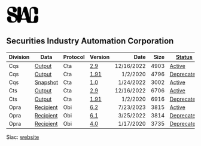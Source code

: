 [![Siac](https://github.com/Open-Markets-Initiative/Directory/blob/main/Organizations/Siac/Images/Logo.png)](https://en.wikipedia.org/wiki/Securities_Industry_Automation_Corporation)


## Securities Industry Automation Corporation

| Division | Data | Protocol | Version | Date | Size | [Status][Omi.Glossary.Status] | [Testing][Omi.Glossary.Testing] | Specification |
| --- | --- | --- | --- | ---: | ---: | --- | --- | --- |
| Cqs | [Output][Siac.Cqs.Output.Cta.v2.9.Dissector] | Cta | [2.9][Siac.Cqs.Output.Cta.v2.9.Dissector] | 12/16/2022 | 4903 | [Active][Omi.Glossary.Status.Active] | [Untested][Omi.Glossary.Testing.Untested] | [url][Siac.Cqs.Output.Cta.v2.9.Url] - [pdf][Siac.Cqs.Output.Cta.v2.9.Pdf] |
| Cqs | [Output][Siac.Cqs.Output.Cta.v1.91.Dissector] | Cta | [1.91][Siac.Cqs.Output.Cta.v1.91.Dissector] | 1/2/2020 | 4796 | [Deprecated][Omi.Glossary.Status.Deprecated] | [Verified][Omi.Glossary.Testing.Verified] | [url][Siac.Cqs.Output.Cta.v1.91.Url] - [pdf][Siac.Cqs.Output.Cta.v1.91.Pdf] |
| Cqs | [Snapshot][Siac.Cqs.Snapshot.Cta.v1.0.Dissector] | Cta | [1.0][Siac.Cqs.Snapshot.Cta.v1.0.Dissector] | 1/24/2022 | 3002 | [Active][Omi.Glossary.Status.Active] | [Untested][Omi.Glossary.Testing.Untested] | [url][Siac.Cqs.Snapshot.Cta.v1.0.Url] - [pdf][Siac.Cqs.Snapshot.Cta.v1.0.Pdf] |
| Cts | [Output][Siac.Cts.Output.Cta.v2.9.Dissector] | Cta | [2.9][Siac.Cts.Output.Cta.v2.9.Dissector] | 12/16/2022 | 6706 | [Active][Omi.Glossary.Status.Active] | [Beta][Omi.Glossary.Testing.Beta] | [url][Siac.Cts.Output.Cta.v2.9.Url] - [pdf][Siac.Cts.Output.Cta.v2.9.Pdf] |
| Cts | [Output][Siac.Cts.Output.Cta.v1.91.Dissector] | Cta | [1.91][Siac.Cts.Output.Cta.v1.91.Dissector] | 1/2/2020 | 6916 | [Deprecated][Omi.Glossary.Status.Deprecated] | [Beta][Omi.Glossary.Testing.Beta] | [url][Siac.Cts.Output.Cta.v1.91.Url] - [pdf][Siac.Cts.Output.Cta.v1.91.Pdf] |
| Opra | [Recipient][Siac.Opra.Recipient.Obi.v6.2.Dissector] | Obi | [6.2][Siac.Opra.Recipient.Obi.v6.2.Dissector] | 7/23/2023 | 3815 | [Active][Omi.Glossary.Status.Active] | [Untested][Omi.Glossary.Testing.Untested] | [url][Siac.Opra.Recipient.Obi.v6.2.Url] - [pdf][Siac.Opra.Recipient.Obi.v6.2.Pdf] |
| Opra | [Recipient][Siac.Opra.Recipient.Obi.v6.1.Dissector] | Obi | [6.1][Siac.Opra.Recipient.Obi.v6.1.Dissector] | 3/25/2022 | 3814 | [Deprecated][Omi.Glossary.Status.Deprecated] | [Untested][Omi.Glossary.Testing.Untested] | [url][Siac.Opra.Recipient.Obi.v6.1.Url] - [pdf][Siac.Opra.Recipient.Obi.v6.1.Pdf] |
| Opra | [Recipient][Siac.Opra.Recipient.Obi.v4.0.Dissector] | Obi | [4.0][Siac.Opra.Recipient.Obi.v4.0.Dissector] | 1/17/2020 | 3735 | [Deprecated][Omi.Glossary.Status.Deprecated] | [Untested][Omi.Glossary.Testing.Untested] | [url][Siac.Opra.Recipient.Obi.v4.0.Url] - [pdf][Siac.Opra.Recipient.Obi.v4.0.Pdf] |


Siac: [website](https://en.wikipedia.org/wiki/Securities_Industry_Automation_Corporation "Go to Securities Industry Automation Corporation")


[Omi.Glossary.Status]: https://github.com/Open-Markets-Initiative/Directory/blob/main/Glossary/Status.md "Protocol Deployment Status"
[Omi.Glossary.Status.Active]: https://github.com/Open-Markets-Initiative/Directory/blob/main/Glossary/Status.md "Deployment Status: Protocol is in active production"
[Omi.Glossary.Status.Deprecated]: https://github.com/Open-Markets-Initiative/Directory/blob/main/Glossary/Status.md "Deployment Status: Protocol is no longer in active use"
[Omi.Glossary.Status.Future]: https://github.com/Open-Markets-Initiative/Directory/blob/main/Glossary/Status.md "Deployment Status: Protocol is not yet deployed to an active production environment"
[Omi.Glossary.Status.Unknown]: https://github.com/Open-Markets-Initiative/Directory/blob/main/Glossary/Status.md "Deployment Status: Protocol deployment status is unknown"
[Omi.Glossary.Status.Header]: https://github.com/Open-Markets-Initiative/Directory/blob/main/Glossary/Status.md "Deployment Status: Header only protocol provided for debugging"
[Omi.Glossary.Testing]: https://github.com/Open-Markets-Initiative/Directory/blob/main/Glossary/Testing.md "Protocol Testing Status"
[Omi.Glossary.Testing.Verified]: https://github.com/Open-Markets-Initiative/Directory/blob/main/Glossary/Testing.md "Testing Status: Protocol has been tested on live data"
[Omi.Glossary.Testing.Incomplete]: https://github.com/Open-Markets-Initiative/Directory/blob/main/Glossary/Testing.md "Testing Status: Protocol has been tested on live data but contains known issues"
[Omi.Glossary.Testing.Beta]: https://github.com/Open-Markets-Initiative/Directory/blob/main/Glossary/Testing.md "Testing Status: Protocol has not been tested and structure is speculative"
[Omi.Glossary.Testing.Untested]: https://github.com/Open-Markets-Initiative/Directory/blob/main/Glossary/Testing.md "Testing Status: Protocol has not been tested on live data"

[Siac.Opra.Recipient.Obi.v4.0.Dissector]: https://github.com/Open-Markets-Initiative/wireshark-lua/blob/main/Siac/Siac_Opra_Recipient_Obi_v4_0_Dissector.lua "Siac Opra Recipient Obi v4.0 Wireshark Dissector"
[Siac.Opra.Recipient.Obi.v4.0.Url]: https://www.opraplan.com/document-library "Securities Industry Automation Corporation 4.0 Url"
[Siac.Opra.Recipient.Obi.v4.0.Pdf]: https://github.com/Open-Markets-Initiative/Directory/blob/main/Organizations/Siac/Specifications/Siac.Opra.Recipient.Obi.v4.0.pdf "Securities Industry Automation Corporation 4.0 Pdf"
[Siac.Opra.Recipient.Obi.v6.1.Dissector]: https://github.com/Open-Markets-Initiative/wireshark-lua/blob/main/Siac/Siac_Opra_Recipient_Obi_v6_1_Dissector.lua "Siac Opra Recipient Obi v6.1 Wireshark Dissector"
[Siac.Opra.Recipient.Obi.v6.1.Url]: https://www.opraplan.com/document-library "Securities Industry Automation Corporation 6.1 Url"
[Siac.Opra.Recipient.Obi.v6.1.Pdf]: https://github.com/Open-Markets-Initiative/Directory/blob/main/Organizations/Siac/Specifications/Siac.Opra.Recipient.Obi.v6.1.pdf "Securities Industry Automation Corporation 6.1 Pdf"
[Siac.Opra.Recipient.Obi.v6.2.Dissector]: https://github.com/Open-Markets-Initiative/wireshark-lua/blob/main/Siac/Siac_Opra_Recipient_Obi_v6_2_Dissector.lua "Siac Opra Recipient Obi v6.2 Wireshark Dissector"
[Siac.Opra.Recipient.Obi.v6.2.Url]: https://www.opraplan.com/document-library "Securities Industry Automation Corporation 6.2 Url"
[Siac.Opra.Recipient.Obi.v6.2.Pdf]: https://github.com/Open-Markets-Initiative/Directory/blob/main/Organizations/Siac/Specifications/Siac.Opra.Recipient.Obi.v6.2.pdf "Securities Industry Automation Corporation 6.2 Pdf"
[Siac.Cts.Output.Cta.v1.91.Dissector]: https://github.com/Open-Markets-Initiative/wireshark-lua/blob/main/Siac/Siac_Cts_Output_Cta_v1_91_Dissector.lua "Siac Cts Output Cta v1.91 Wireshark Dissector"
[Siac.Cts.Output.Cta.v1.91.Url]: https://www.ctaplan.com/tech-specs "Securities Industry Automation Corporation 1.91 Url"
[Siac.Cts.Output.Cta.v1.91.Pdf]: https://github.com/Open-Markets-Initiative/Directory/blob/main/Organizations/Siac/Specifications/Siac.Cts.Output.Cta.v1.91.pdf "Securities Industry Automation Corporation 1.91 Pdf"
[Siac.Cts.Output.Cta.v2.9.Dissector]: https://github.com/Open-Markets-Initiative/wireshark-lua/blob/main/Siac/Siac_Cts_Output_Cta_v2_9_Dissector.lua "Siac Cts Output Cta v2.9 Wireshark Dissector"
[Siac.Cts.Output.Cta.v2.9.Url]: https://www.ctaplan.com/tech-specs "Securities Industry Automation Corporation 2.9 Url"
[Siac.Cts.Output.Cta.v2.9.Pdf]: https://github.com/Open-Markets-Initiative/Directory/blob/main/Organizations/Siac/Specifications/Siac.Cts.Output.Cta.v2.9.pdf "Securities Industry Automation Corporation 2.9 Pdf"
[Siac.Cqs.Output.Cta.v1.91.Dissector]: https://github.com/Open-Markets-Initiative/wireshark-lua/blob/main/Siac/Siac_Cqs_Output_Cta_v1_91_Dissector.lua "Siac Cqs Output Cta v1.91 Wireshark Dissector"
[Siac.Cqs.Output.Cta.v1.91.Url]: https://www.ctaplan.com/tech-specs "Securities Industry Automation Corporation 1.91 Url"
[Siac.Cqs.Output.Cta.v1.91.Pdf]: https://github.com/Open-Markets-Initiative/Directory/blob/main/Organizations/Siac/Specifications/Siac.Cqs.Output.Cta.v1.91.pdf "Securities Industry Automation Corporation 1.91 Pdf"
[Siac.Cqs.Output.Cta.v2.9.Dissector]: https://github.com/Open-Markets-Initiative/wireshark-lua/blob/main/Siac/Siac_Cqs_Output_Cta_v2_9_Dissector.lua "Siac Cqs Output Cta v2.9 Wireshark Dissector"
[Siac.Cqs.Output.Cta.v2.9.Url]: https://www.ctaplan.com/tech-specs "Securities Industry Automation Corporation 2.9 Url"
[Siac.Cqs.Output.Cta.v2.9.Pdf]: https://github.com/Open-Markets-Initiative/Directory/blob/main/Organizations/Siac/Specifications/Siac.Cqs.Output.Cta.v2.9.pdf "Securities Industry Automation Corporation 2.9 Pdf"
[Siac.Cqs.Snapshot.Cta.v1.0.Dissector]: https://github.com/Open-Markets-Initiative/wireshark-lua/blob/main/Siac/Siac_Cqs_Snapshot_Cta_v1_0_Dissector.lua "Siac Cqs Snapshot Cta v1.0 Wireshark Dissector"
[Siac.Cqs.Snapshot.Cta.v1.0.Url]: https://www.ctaplan.com/tech-specs "Securities Industry Automation Corporation 1.0 Url"
[Siac.Cqs.Snapshot.Cta.v1.0.Pdf]: https://github.com/Open-Markets-Initiative/Directory/blob/main/Organizations/Siac/Specifications/Siac.Cqs.Output.Cta.v1.0.pdf "Securities Industry Automation Corporation 1.0 Pdf"
